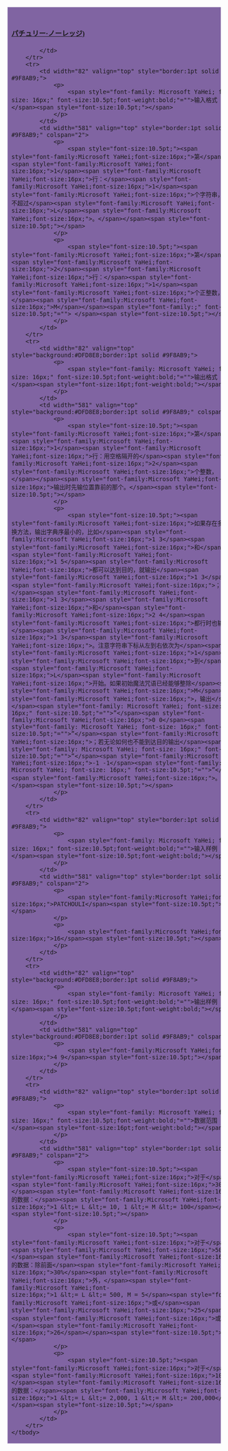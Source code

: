 
<table style="padding:0pt 5.4pt;border-collapse:collapse;">
	<tbody>
		<tr>
			<td width="111" valign="top" style="background:#8064A2;border:1pt solid #9F8AB9;" colspan="2">
				
# <span style="font-family:Microsoft YaHei;font-size:16px;"><a href="http://wiki.touhou8.com/index.php?doc-innerlink-%E5%B8%95%E7%A7%8B%E8%8E%89%C2%B7%E8%AF%BA%E8%95%BE%E5%A7%AC.html" target="_blank">パチュリー·ノーレッジ)</a></span>


			</td>
		</tr>
		<tr>
			<td width="82" valign="top" style="border:1pt solid #9F8AB9;">
				<p>
					<span style="font-family: Microsoft YaHei; font-size: 16px;" font-size:10.5pt;font-weight:bold;"="">输入格式</span><span style="font-size:10.5pt;"></span> 
				</p>
			</td>
			<td width="581" valign="top" style="border:1pt solid #9F8AB9;" colspan="2">
				<p>
					<span style="font-size:10.5pt;"><span style="font-family:Microsoft YaHei;font-size:16px;">第</span><span style="font-family:Microsoft YaHei;font-size:16px;">1</span><span style="font-family:Microsoft YaHei;font-size:16px;">行：</span><span style="font-family:Microsoft YaHei;font-size:16px;">1</span><span style="font-family:Microsoft YaHei;font-size:16px;">个字符串，长度不超过</span><span style="font-family:Microsoft YaHei;font-size:16px;">L</span><span style="font-family:Microsoft YaHei;font-size:16px;">。</span></span><span style="font-size:10.5pt;"></span> 
				</p>
				<p>
					<span style="font-size:10.5pt;"><span style="font-family:Microsoft YaHei;font-size:16px;">第</span><span style="font-family:Microsoft YaHei;font-size:16px;">2</span><span style="font-family:Microsoft YaHei;font-size:16px;">行：</span><span style="font-family:Microsoft YaHei;font-size:16px;">1</span><span style="font-family:Microsoft YaHei;font-size:16px;">个正整数，</span><span style="font-family:Microsoft YaHei;font-size:16px;">M</span></span><span style="font-family:;" font-size:10.5pt;"=""> </span><span style="font-size:10.5pt;"></span> 
				</p>
			</td>
		</tr>
		<tr>
			<td width="82" valign="top" style="background:#DFD8E8;border:1pt solid #9F8AB9;">
				<p>
					<span style="font-family: Microsoft YaHei; font-size: 16px;" font-size:10.5pt;font-weight:bold;"="">输出格式</span><span style="font-size:16pt;font-weight:bold;"></span> 
				</p>
			</td>
			<td width="581" valign="top" style="background:#DFD8E8;border:1pt solid #9F8AB9;" colspan="2">
				<p>
					<span style="font-size:10.5pt;"><span style="font-family:Microsoft YaHei;font-size:16px;">第</span><span style="font-family:Microsoft YaHei;font-size:16px;">1</span><span style="font-family:Microsoft YaHei;font-size:16px;">行：用空格隔开的</span><span style="font-family:Microsoft YaHei;font-size:16px;">2</span><span style="font-family:Microsoft YaHei;font-size:16px;">个整数，</span></span><span style="font-family:Microsoft YaHei;font-size:16px;">输出时先输位置靠前的那个。</span><span style="font-size:10.5pt;"></span> 
				</p>
				<p>
					<span style="font-size:10.5pt;"><span style="font-family:Microsoft YaHei;font-size:16px;">如果存在多种交换方法，输出字典序最小的，比如</span><span style="font-family:Microsoft YaHei;font-size:16px;">1 3</span><span style="font-family:Microsoft YaHei;font-size:16px;">和</span><span style="font-family:Microsoft YaHei;font-size:16px;">1 5</span><span style="font-family:Microsoft YaHei;font-size:16px;">都可以达到目的，就输出</span><span style="font-family:Microsoft YaHei;font-size:16px;">1 3</span><span style="font-family:Microsoft YaHei;font-size:16px;">；</span><span style="font-family:Microsoft YaHei;font-size:16px;">1 3</span><span style="font-family:Microsoft YaHei;font-size:16px;">和</span><span style="font-family:Microsoft YaHei;font-size:16px;">2 4</span><span style="font-family:Microsoft YaHei;font-size:16px;">都行时也输出</span><span style="font-family:Microsoft YaHei;font-size:16px;">1 3</span><span style="font-family:Microsoft YaHei;font-size:16px;">。注意字符串下标从左到右依次为</span><span style="font-family:Microsoft YaHei;font-size:16px;">1</span><span style="font-family:Microsoft YaHei;font-size:16px;">到</span><span style="font-family:Microsoft YaHei;font-size:16px;">L</span><span style="font-family:Microsoft YaHei;font-size:16px;">开始。如果初始魔法咒语已经能够整除</span><span style="font-family:Microsoft YaHei;font-size:16px;">M</span><span style="font-family:Microsoft YaHei;font-size:16px;">，输出</span></span><span style="font-family: Microsoft YaHei; font-size: 16px;" font-size:10.5pt;"="">”</span><span style="font-family:Microsoft YaHei;font-size:16px;">0 0</span><span style="font-family: Microsoft YaHei; font-size: 16px;" font-size:10.5pt;"="">”</span><span style="font-family:Microsoft YaHei;font-size:16px;">；若无论如何也不能到达目的输出</span><span style="font-family: Microsoft YaHei; font-size: 16px;" font-size:10.5pt;"="">”</span><span style="font-family:Microsoft YaHei;font-size:16px;">-1 -1</span><span style="font-family: Microsoft YaHei; font-size: 16px;" font-size:10.5pt;"="">”</span><span style="font-family:Microsoft YaHei;font-size:16px;">。</span><span style="font-size:10.5pt;"></span> 
				</p>
			</td>
		</tr>
		<tr>
			<td width="82" valign="top" style="border:1pt solid #9F8AB9;">
				<p>
					<span style="font-family: Microsoft YaHei; font-size: 16px;" font-size:10.5pt;font-weight:bold;"="">输入样例</span><span style="font-size:10.5pt;font-weight:bold;"></span> 
				</p>
			</td>
			<td width="581" valign="top" style="border:1pt solid #9F8AB9;" colspan="2">
				<p>
					<span style="font-family:Microsoft YaHei;font-size:16px;">PATCHOULI</span><span style="font-size:10.5pt;"></span> 
				</p>
				<p>
					<span style="font-family:Microsoft YaHei;font-size:16px;">16</span><span style="font-size:10.5pt;"></span> 
				</p>
			</td>
		</tr>
		<tr>
			<td width="82" valign="top" style="background:#DFD8E8;border:1pt solid #9F8AB9;">
				<p>
					<span style="font-family: Microsoft YaHei; font-size: 16px;" font-size:10.5pt;font-weight:bold;"="">输出样例</span><span style="font-size:10.5pt;font-weight:bold;"></span> 
				</p>
			</td>
			<td width="581" valign="top" style="background:#DFD8E8;border:1pt solid #9F8AB9;" colspan="2">
				<p>
					<span style="font-family:Microsoft YaHei;font-size:16px;">4 9</span><span style="font-size:10.5pt;"></span> 
				</p>
			</td>
		</tr>
		<tr>
			<td width="82" valign="top" style="border:1pt solid #9F8AB9;">
				<p>
					<span style="font-family: Microsoft YaHei; font-size: 16px;" font-size:10.5pt;font-weight:bold;"="">数据范围</span><span style="font-size:16pt;font-weight:bold;"></span> 
				</p>
			</td>
			<td width="581" valign="top" style="border:1pt solid #9F8AB9;" colspan="2">
				<p>
					<span style="font-size:10.5pt;"><span style="font-family:Microsoft YaHei;font-size:16px;">对于</span><span style="font-family:Microsoft YaHei;font-size:16px;">30%</span><span style="font-family:Microsoft YaHei;font-size:16px;">的数据：</span><span style="font-family:Microsoft YaHei;font-size:16px;">1 &lt;= L &lt;= 10, 1 &lt;= M &lt;= 100</span></span><span style="font-size:10.5pt;"></span> 
				</p>
				<p>
					<span style="font-size:10.5pt;"><span style="font-family:Microsoft YaHei;font-size:16px;">对于</span><span style="font-family:Microsoft YaHei;font-size:16px;">50%</span><span style="font-family:Microsoft YaHei;font-size:16px;">的数据：除前面</span><span style="font-family:Microsoft YaHei;font-size:16px;">30%</span><span style="font-family:Microsoft YaHei;font-size:16px;">外，</span><span style="font-family:Microsoft YaHei;font-size:16px;">1 &lt;= L &lt;= 500, M = 5</span><span style="font-family:Microsoft YaHei;font-size:16px;">或</span><span style="font-family:Microsoft YaHei;font-size:16px;">25</span><span style="font-family:Microsoft YaHei;font-size:16px;">或</span><span style="font-family:Microsoft YaHei;font-size:16px;">26</span></span><span style="font-size:10.5pt;"></span> 
				</p>
				<p>
					<span style="font-size:10.5pt;"><span style="font-family:Microsoft YaHei;font-size:16px;">对于</span><span style="font-family:Microsoft YaHei;font-size:16px;">100%</span><span style="font-family:Microsoft YaHei;font-size:16px;">的数据：</span><span style="font-family:Microsoft YaHei;font-size:16px;">1 &lt;= L &lt;= 2,000, 1 &lt;= M &lt;= 200,000</span></span><span style="font-size:10.5pt;"></span> 
				</p>
			</td>
		</tr>
	</tbody>
</table>
<p>
	<img alt="" src="/upload/image/20120808/20120808170426_15965.jpg"/> 
</p>
